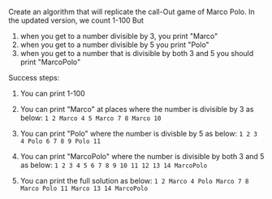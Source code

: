 Create an algorithm that will replicate the call-Out game of Marco Polo.
In the updated version, we count 1-100
But
1. when you get to a number divisible by 3, you print "Marco"
2. when you get to a number divisible by 5 you print "Polo"
3. when you get to a number that is divisible by both 3 and 5 you should print "MarcoPolo"

Success steps:
1. You can print 1-100
2. You can print "Marco" at places where the number is divisible by 3 as below:
    `1
     2
     Marco
     4
     5
     Marco
     7
     8
     Marco
     10`
3. You can print "Polo" where the number is divisble by 5 as below:
    `1
     2
     3
     4
     Polo
     6
     7
     8
     9
     Polo
     11`
4. You can print "MarcoPolo" where the number is divisible by both 3 and 5 as below:
    `1
     2
     3
     4
     5
     6
     7
     8
     9
     10
     11
     12
     13
     14
     MarcoPolo`

5. You can print the full solution as below:
    `1
     2
     Marco
     4
     Polo
     Marco
     7
     8
     Marco
     Polo
     11
     Marco
     13
     14
     MarcoPolo`

